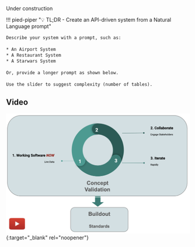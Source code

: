 Under construction

!!! pied-piper ":bulb: TL;DR - Create an API-driven system from a Natural Language prompt"

    Describe your system with a prompt, such as:

    * An Airport System
    * A Restaurant System
    * A Starwars System

    Or, provide a longer prompt as shown below.

    Use the slider to suggest complexity (number of tables).

## Video

[![Web/GenAI Automation](images/web_genai/Concept-Validation.png)](https://www.youtube.com/watch?v=6HB22ujmSvs "Microservice Automation"){:target="_blank" rel="noopener"}